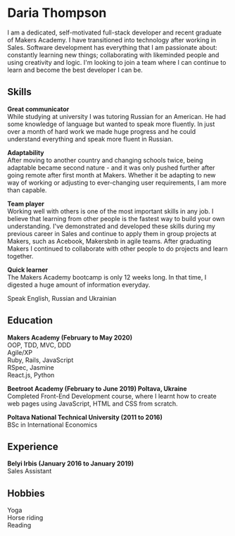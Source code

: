 # Daria Thompson

I am a dedicated, self-motivated full-stack developer and recent graduate of Makers Academy. I have transitioned into technology after working in Sales. Software development has everything that I am passionate about: constantly learning new things; collaborating with likeminded people and using creativity and logic. I'm looking to join a team where I can continue to learn and become the best developer I can be.

## Skills

**Great communicator**\
While studying at university I was tutoring Russian for an American. He had some knowledge of language but wanted to speak more fluently. In just over a month of hard work we made huge progress and he could understand everything and speak more fluent in Russian.

**Adaptability**\
After moving to another country and changing schools twice, being adaptable became second nature - and it was only pushed further after going remote after first month at Makers. Whether it be adapting to new way of working or adjusting to ever-changing user requirements, I am more than capable.

**Team player**\
Working well with others is one of the most important skills in any job. I believe that learning from other people is the fastest way to build your own understanding. I've demonstrated and developed these skills during my previous career in Sales and continue to apply them in group projects at Makers, such as Acebook, Makersbnb in agile teams. After graduating Makers I continued to collaborate with other people to do projects and learn together.

**Quick learner**\
The Makers Academy bootcamp is only 12 weeks long. In that time, I digested a huge amount of information everyday.

Speak English, Russian and Ukrainian

## Education

**Makers Academy (February to May 2020)**\
OOP, TDD, MVC, DDD\
Agile/XP\
Ruby, Rails, JavaScript\
RSpec, Jasmine\
React.js, Python

**Beetroot Academy (February to June 2019) Poltava, Ukraine**\
Completed Front-End Development course, where I learnt how to create web pages using JavaScript, HTML and CSS from scratch.

**Poltava National Technical University (2011 to 2016)**\
BSc in International Economics

## Experience

**Belyi Irbis (January 2016 to January 2019)**\
Sales Assistant

## Hobbies

Yoga\
Horse riding\
Reading
